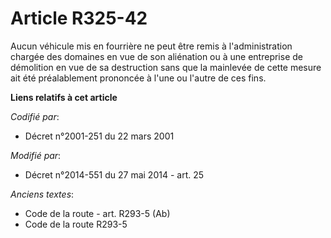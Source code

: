 # Article R325-42

Aucun véhicule mis en fourrière ne peut être remis   à l'administration chargée des domaines en vue de son aliénation ou à
une entreprise de démolition en vue de sa destruction sans que la mainlevée de cette mesure ait été préalablement prononcée à
l'une ou l'autre de ces fins.

**Liens relatifs à cet article**

_Codifié par_:

  - Décret n°2001-251 du 22 mars 2001

_Modifié par_:

  - Décret n°2014-551 du 27 mai 2014 - art. 25

_Anciens textes_:

  - Code de la route - art. R293-5 (Ab)
  - Code de la route R293-5
